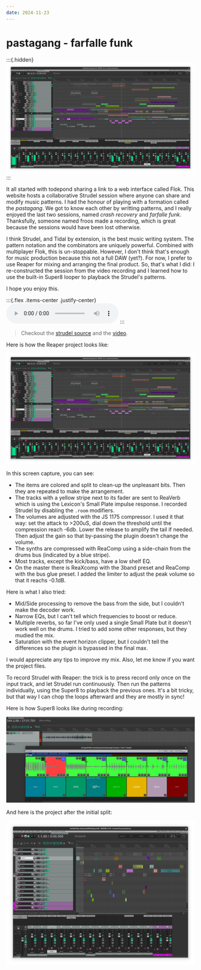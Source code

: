 ```yaml
---
date: 2024-11-23
---
```

# pastagang - farfalle funk

:::{.hidden}
![pgFarfalleFunk-final.png](media/pgFarfalleFunk-final.png)
:::

It all started with todepond sharing a link to a web interface called Flok.
This website hosts a collaborative Strudel session where anyone can share and modify music patterns.
I had the honour of playing with a formation called the *pastagang*.
We got to know each other by writting patterns, and I really enjoyed the last two sessions, named *crash recovery* and *farfalle funk*.
Thanksfully, someone named froos made a recording, which is great because the sessions would have been lost otherwise.

I think Strudel, and Tidal by extension, is the best music writing system.
The pattern notation and the combinators are uniquely powerful.
Combined with multiplayer Flok, this is un-stoppable.
However, I don't think that's enough for music production because this not a full DAW (yet?).
For now, I prefer to use Reaper for mixing and arranging the final product.
So, that's what I did: I re-constructed the session from the video recording and
I learned how to use the built-in Super8 looper to playback the Strudel's patterns.

I hope you enjoy this.

:::{.flex .items-center .justify-center}
<audio controls class="md:w-[750px] mb-4">
  <source src="https://cdn.midirus.com/audio/2024-pastagang/farfalleFunk.mp3" type="audio/mpeg">
Your browser does not support the audio element.
</audio>
:::

> Checkout the [strudel source](https://strudel.cc/?vGTLU-YVDzx-) and the [video](https://youtu.be/AWM4r_6VEmQ?t=1100).

Here is how the Reaper project looks like:

![pgFarfalleFunk-final.png](media/pgFarfalleFunk-final.png)

In this screen capture, you can see:

- The items are colored and split to clean-up the unpleasant bits. Then they are repeated to make the arrangement.
- The tracks with a yellow stripe next to its fader are sent to ReaVerb which is using the Lexicon's Small Plate impulse response. I recorded Strudel by disabling the `.room` modifiers.
- The volumes are adjusted with the JS 1175 compressor. I used it that way: set the attack to >200uS, dial down the threshold until the compression reach -6db. Lower the release to amplify the tail if needed. Then adjust the gain so that by-passing the plugin doesn't change the volume.
- The synths are compressed with ReaComp using a side-chain from the drums bus (indicated by a blue stripe).
- Most tracks, except the kick/bass, have a low shelf EQ.
- On the master there is ReaXcomp with the 3band preset and ReaComp with the bus glue preset. I added the limiter to adjust the peak volume so that it reachs -0.1dB.

Here is what I also tried:

- Mid/Side processing to remove the bass from the side, but I couldn't make the decoder work.
- Narrow EQs, but I can't tell which frequencies to boost or reduce.
- Multiple reverbs, so far I've only used a single Small Plate but it doesn't work well on the drums. I tried to add some other responses, but they mudied the mix.
- Saturation with the event horizon clipper, but I couldn't tell the differences so the plugin is bypassed in the final max.

I would appreciate any tips to improve my mix. Also, let me know if you want the project files.


To record Strudel with Reaper: the trick is to press record only once on the input track, and let Strudel run continuously.
Then run the patterns individually, using the Super8 to playback the previous ones.
It's a bit tricky, but that way I can chop the loops afterward and they are mostly in sync!

Here is how Super8 looks like during recording:

![pgFarfalleFunk-super8.png](media/pgFarfalleFunk-super8.png.png)

And here is the project after the initial split:

![pgFarfalleFunk-final.png](media/pgFarfalleFunk-fresh.png)

